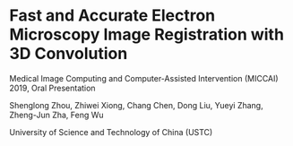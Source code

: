 # Fast and Accurate Electron Microscopy Image Registration with 3D Convolution

Medical Image Computing and Computer-Assisted Intervention (MICCAI) 2019, Oral Presentation

Shenglong Zhou, Zhiwei Xiong, Chang Chen, Dong Liu, Yueyi Zhang, Zheng-Jun Zha, Feng Wu

University of Science and Technology of China (USTC)
